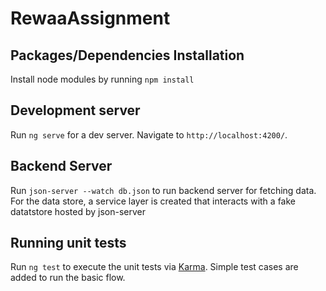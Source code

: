 # RewaaAssignment

## Packages/Dependencies Installation 

Install node modules by running `npm install`

## Development server

Run `ng serve` for a dev server. Navigate to `http://localhost:4200/`. 
## Backend Server

Run `json-server --watch db.json` to run backend server for fetching data. 
For the data store, a service layer is created that interacts with a fake datatstore
hosted by json-server

## Running unit tests

Run `ng test` to execute the unit tests via [Karma](https://karma-runner.github.io).
Simple test cases are added to run the basic flow. 